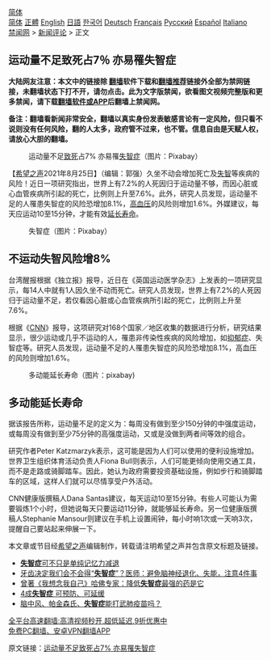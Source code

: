  <!-- 面包屑导航 --> <div class="breadcrumb"><!-- GTranslate: https://gtranslate.io/ -->  <div class="switcher notranslate">  <div class="selected">  <a href="#" onclick="return false;"> 简体</a>  </div>  <div class="option">  <a href="https://www.bannedbook.org" onclick="doGTranslate('zh-CN|zh-CN');jQuery('div.switcher div.selected a').html(jQuery(this).html());return false;" title="简体中文" class="nturl selected"> 简体</a>  <a href="https://www.bannedbook.org/zh-tw/" onclick="doGTranslate('zh-CN|zh-TW');jQuery('div.switcher div.selected a').html(jQuery(this).html());return false;" title="繁體中文" class="nturl"> 正體</a>  <a href="https://www.bannedbook.org/en/" onclick="doGTranslate('zh-CN|en');jQuery('div.switcher div.selected a').html(jQuery(this).html());return false;" title="English" class="nturl"> English</a>  <a href="https://www.bannedbook.org/ja/" onclick="doGTranslate('zh-CN|ja');jQuery('div.switcher div.selected a').html(jQuery(this).html());return false;" title="日本語" class="nturl"> 日語</a>  <a href="https://www.bannedbook.org/ko/" onclick="doGTranslate('zh-CN|ko');jQuery('div.switcher div.selected a').html(jQuery(this).html());return false;" title="한국어" class="nturl"> 한국어</a>  <a href="https://www.bannedbook.org/de/" onclick="doGTranslate('zh-CN|de');jQuery('div.switcher div.selected a').html(jQuery(this).html());return false;" title="Deutsch" class="nturl"> Deutsch</a>  <a href="https://www.bannedbook.org/fr/" onclick="doGTranslate('zh-CN|fr');jQuery('div.switcher div.selected a').html(jQuery(this).html());return false;" title="Français" class="nturl"> Français</a>  <a href="https://www.bannedbook.org/ru/" onclick="doGTranslate('zh-CN|ru');jQuery('div.switcher div.selected a').html(jQuery(this).html());return false;" title="Русский" class="nturl"> Русский</a>  <a href="https://www.bannedbook.org/es/" onclick="doGTranslate('zh-CN|es');jQuery('div.switcher div.selected a').html(jQuery(this).html());return false;" title="Español" class="nturl"> Español</a>  <a href="https://www.bannedbook.org/it/" onclick="doGTranslate('zh-CN|it');jQuery('div.switcher div.selected a').html(jQuery(this).html());return false;" title="Italiano" class="nturl"> Italiano</a>  </div>  </div>      <div class='breadcrumb-sub'><!-- Breadcrumb NavXT 6.3.0 --> <a href="https://www.bannedbook.org/" class="home">禁闻网</a> &gt; <a href="https://www.bannedbook.org/bnews/comments/" class="category">新闻评论</a> &gt; 正文</div></div><h2>运动量不足致死占7％ 亦易罹失智症</h2> <p class="notice"><b>大陆网友注意：本文中的链接除 <a href="https://github.com/bannedbook/fanqiang" >翻墙</a>软件下载和<a href="https://github.com/killgcd/justmysocks/blob/master/README.md">翻墙推荐</a>链接外全部为禁网链接，未翻墙状态下打不开，请勿点击。此为文字版禁闻，欲看图文视频完整版和更多禁闻，请下载<a href="https://github.com/bannedbook/fanqiang">翻墙软件或APP</a>后翻墙上禁闻网。</p><p>备注：翻墙看新闻非常安全，翻墙以真实身份发表敏感言论有一定风险，但只看不说则没有任何风险，翻的人太多，政府管不过来，也不管。信息自由是天赋人权，请放心大胆的翻墙。</b></p>  <div class="entry"> <figure> <p><figcaption>运动量不足<a href="https://www.bannedbook.org/bnews/tag/%E8%87%B4%E6%AD%BB/" class="st_tag internal_tag" rel="tag" title="标签 致死 下的日志">致死</a>占7% 亦易罹<a href="https://www.bannedbook.org/bnews/tag/%e5%a4%b1%e6%99%ba%e7%97%87/" class="st_tag internal_tag" rel="tag" title="标签 失智症 下的日志">失智症</a>（图片：Pixabay）</figcaption></figure> <p>【<span class='wp_keywordlink_affiliate'><a href="https://www.soundofhope.org" title="希望之声" target="_blank">希望之声</a></span>2021年8月25日】（编辑：郭强）久坐不动会增加死亡及<a href="https://www.bannedbook.org/bnews/tag/%E5%A4%B1%E6%99%BA/" class="st_tag internal_tag" rel="tag" title="标签 失智 下的日志">失智</a>等疾病的风险！近日一项研究指出，世界上有7.2%的人死因归于运动量不够，而因心脏或心血管疾病所引起的死亡，比例则上升至7.6%。此外，研究人员发现，运动量不足的人罹患失智症的风险恐增加8.1%，<a href="https://www.bannedbook.org/bnews/tag/%e9%ab%98%e8%a1%80%e5%8e%8b/" class="st_tag internal_tag" rel="tag" title="标签 高血压 下的日志">高血压</a>的风险则增加1.6%。外媒建议，每天应运动10至15分钟，才能有效<a href="https://www.bannedbook.org/bnews/tag/%e5%bb%b6%e9%95%bf%e5%af%bf%e5%91%bd/" class="st_tag internal_tag" rel="tag" title="标签 延长寿命 下的日志">延长寿命</a>。</p> <figure><figcaption>失智症（图片：Pixabay）</figcaption></figure> <h2>不运动失智风险增8%</h2> <p>台湾醒报根据《独立报》报导，近日在《英国运动医学杂志》上发表的一项研究显示，每14人中就有1人因久坐不动而死亡。研究人员发现，世界上有7.2%的人死因归于运动量不足，若仅看因心脏或心血管疾病所引起的死亡，比例则上升至7.6%。</p>  <p>根据《<a href="https://www.bannedbook.org/bnews/tag/cnn/" class="st_tag internal_tag" rel="tag" title="标签 CNN 下的日志">CNN</a>》报导，这项研究对168个国家／地区收集的数据进行分析，研究结果显示，很少运动或几乎不运动的人，罹患非传染性疾病的风险增加，如<a href="https://www.bannedbook.org/bnews/tag/%e6%8a%91%e9%83%81%e7%97%87/" class="st_tag internal_tag" rel="tag" title="标签 抑郁症 下的日志">抑郁症</a>、失智症等。研究人员发现，运动量不足的人罹患失智症的风险恐增加8.1%，高血压的风险则增加1.6%。</p> <figure><figcaption>多动能延长寿命（图片：pixabay)</figcaption></figure> <h2>多动能延长寿命</h2> <p>据该报告所称，运动量不足的定义为：每周没有做到至少150分钟的中强度运动，或每周没有做到至少75分钟的高强度运动，又或是没做到两者间等效的组合。</p>  <p>研究作者Peter Katzmarzyk表示，这可能是因为人们可以使用的便利设施增加。世界卫生组织体育活动负责人Fiona Bull则表示，人们可能更倾向使用交通工具，而不是走路或骑脚踏车。因此，她认为政府需要投资基础设施，例如步行和骑脚踏车的区域，这样人们就可以尽情享受户外活动。</p> <p>CNN健康版撰稿人Dana Santas建议，每天运动10至15分钟。有些人可能认为需要锻炼1个小时，但她说每天只要运动11分钟，就能够延长寿命。另一位健康版撰稿人Stephanie Mansour则建议在手机上设置闹钟，每小时响1次或一天响3次，提醒自己要站起来伸展一下。</p>  <p>本文章或节目经<a href="https://www.bannedbook.org/bnews/tag/%e5%b8%8c%e6%9c%9b%e4%b9%8b%e5%a3%b0/" class="st_tag internal_tag" rel="tag" title="标签 希望之声 下的日志">希望之声</a>编辑制作，转载请注明希望之声并包含原文标题及链接。 </p> <ul class='op-related-articles' title='相关阅读'> <li><a href='https://www.bannedbook.org/bnews/comments/20210819/1609183.html' target='_blank'><b>失智症</b>可不只是单纯记忆力减退</a></li> <li><a href='https://www.bannedbook.org/bnews/health/20210728/1595586.html' target='_blank'>牙齿决定我们会不会得“<b>失智症</b>”？医师：避免脑神经退化、失能，注意4件事</a></li> <li><a href='https://www.bannedbook.org/bnews/health/20210724/1593150.html' target='_blank'>曾著《我想念我自己》哈佛专家：降低<b>失智症</b>最强的药是它</a></li> <li><a href='https://www.bannedbook.org/bnews/comments/20210722/1591617.html' target='_blank'>4成<b>失智症</b> 可预防、可延缓</a></li> <li><a href='https://www.bannedbook.org/bnews/comments/20210703/1579332.html' target='_blank'>脑中风、帕金森氏、<b>失智症</b>能打武肺疫苗吗？</a></li> </ul> <p class="texttj"> <a href="https://github.com/bannedbook/fanqiang/wiki/V2ray%E6%9C%BA%E5%9C%BA" target="_blank">全平台高速翻墙:高清视频秒开,超低延迟,9折优惠中</a><br/> <a href="https://github.com/bannedbook/fanqiang/wiki/%E7%A6%81%E9%97%BB%E7%BD%91%E5%AE%89%E5%8D%93%E7%BF%BB%E5%A2%99%E6%96%B0%E9%97%BBAPP" target="_blank">免费PC翻墙、安卓VPN翻墙APP</a></p> <p>原文链接：<a class="src_link"  href="https://www.soundofhope.org/post/490058" target="_blank">运动量不足致死占7% 亦易罹失智症</a></p><a name='sharetosocial'></a>  <div style="margin-bottom:5px;padding-bottom:5px;clear:both"> <div id="archive-pix-1" class="banner-ads"> <!-- AuctionX Display platform tag START --> <div id="26318x728x90x621x_ADSLOT2" clicktrack="%%CLICK_URL_ESC%%"></div> <!-- AuctionX Display platform tag END --> </div> <div id="archive-pix-2" class="banner-ads"> <!-- AuctionX Display platform tag START --> <div id="26315x300x250x621x_ADSLOT2" clicktrack="%%CLICK_URL_ESC%%"></div> <!-- AuctionX Display platform tag END --> </div> </div>  <div id="archive-pix-1" class="banner-ads"> <!-- AuctionX Display platform tag START --> <div id="26318x728x90x621x_ADSLOT3" clicktrack="%%CLICK_URL_ESC%%"></div> <!-- AuctionX Display platform tag END --> </div> </div><!--END ENTRY--> 
